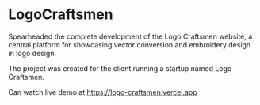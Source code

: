 # LogoCraftsmen

Spearheaded the complete development of the Logo Craftsmen website, a central platform for
showcasing vector conversion and embroidery design in logo design.

The project was created for the client running a startup named Logo Craftsmen.

Can watch live demo at https://logo-craftsmen.vercel.app
